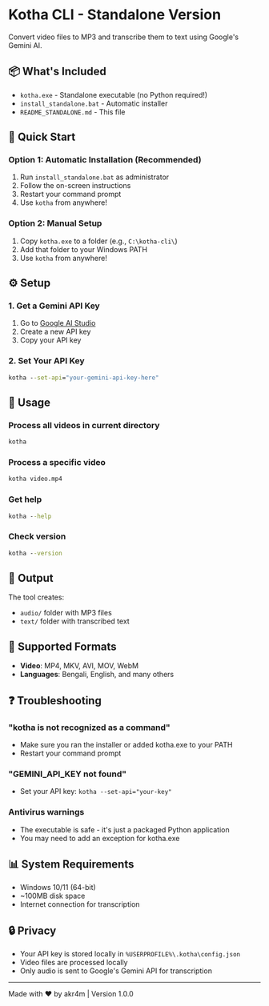 # Kotha CLI - Standalone Version

Convert video files to MP3 and transcribe them to text using Google's Gemini AI.

## 📦 What's Included

- `kotha.exe` - Standalone executable (no Python required!)
- `install_standalone.bat` - Automatic installer
- `README_STANDALONE.md` - This file

## 🚀 Quick Start

### Option 1: Automatic Installation (Recommended)

1. Run `install_standalone.bat` as administrator
2. Follow the on-screen instructions
3. Restart your command prompt
4. Use `kotha` from anywhere!

### Option 2: Manual Setup

1. Copy `kotha.exe` to a folder (e.g., `C:\kotha-cli\`)
2. Add that folder to your Windows PATH
3. Use `kotha` from anywhere!

## ⚙️ Setup

### 1. Get a Gemini API Key

1. Go to [Google AI Studio](https://makersuite.google.com/app/apikey)
2. Create a new API key
3. Copy your API key

### 2. Set Your API Key

```cmd
kotha --set-api="your-gemini-api-key-here"
```

## 📖 Usage

### Process all videos in current directory

```cmd
kotha
```

### Process a specific video

```cmd
kotha video.mp4
```

### Get help

```cmd
kotha --help
```

### Check version

```cmd
kotha --version
```

## 📁 Output

The tool creates:

- `audio/` folder with MP3 files
- `text/` folder with transcribed text

## 🎯 Supported Formats

- **Video**: MP4, MKV, AVI, MOV, WebM
- **Languages**: Bengali, English, and many others

## ❓ Troubleshooting

### "kotha is not recognized as a command"

- Make sure you ran the installer or added kotha.exe to your PATH
- Restart your command prompt

### "GEMINI_API_KEY not found"

- Set your API key: `kotha --set-api="your-key"`

### Antivirus warnings

- The executable is safe - it's just a packaged Python application
- You may need to add an exception for kotha.exe

## 📊 System Requirements

- Windows 10/11 (64-bit)
- ~100MB disk space
- Internet connection for transcription

## 🔒 Privacy

- Your API key is stored locally in `%USERPROFILE%\.kotha\config.json`
- Video files are processed locally
- Only audio is sent to Google's Gemini API for transcription

---

Made with ❤️ by akr4m | Version 1.0.0
